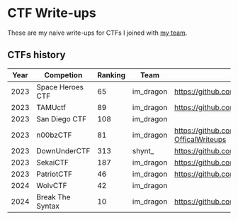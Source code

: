 # CTF Write-ups

These are my naive write-ups for CTFs I joined with [my team](https://ctftime.org/team/222930).

## CTFs history
| Year | Competion | Ranking | Team | Author's WU | Discord |
| ---- | --------- | ------- | ---- | ----------- | ------- |
| 2023 | Space Heroes CTF | 65 | im_dragon | https://github.com/FITSEC/spaceheroes_ctf_23 | https://discord.gg/wgQkMVMm |
| 2023 | TAMUctf | 89 | im_dragon | https://github.com/tamuctf/tamuctf-2023 | https://discord.gg/WVqtCptv |
| 2023 | San Diego CTF | 108 | im_dragon | | https://discord.gg/GpC6YFrf4h |
| 2023 | n00bzCTF | 81 | im_dragon | https://github.com/n00bzUnit3d/n00bzCTF2023-OfficalWriteups | https://discord.gg/Kze7sjpgf7 |
| 2023 | DownUnderCTF| 313 | shynt_ | https://github.com/DownUnderCTF/Challenges_2023_Public | https://duc.tf/discord |
| 2023 | SekaiCTF | 187 | im_dragon | https://github.com/project-sekai-ctf/sekaictf-2023 | https://discord.gg/6gk7jhCgGX |
| 2023 | PatriotCTF | 46 | im_dragon | https://github.com/MasonCompetitiveCyber/PatriotCTF2023 | https://discord.gg/Z8pA43vQcW |
| 2024 | WolvCTF | 42 | im_dragon |  | |
| 2024 | Break The Syntax | 10 | im_dragon | https://github.com/PWrWhiteHats/BtS-2024-Writeups | |
